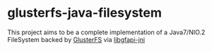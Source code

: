 # glusterfs-java-filesystem

This project aims to be a complete implementation of a Java7/NIO.2 FileSystem backed by
[GlusterFS](http://www.gluster.org/) via [libgfapi-jni](https://github.com/semiosis/libgfapi-jni)